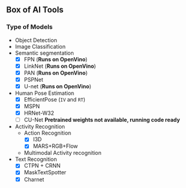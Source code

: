 ## Box of AI Tools

### Type of Models
- Object Detection
- Image Classification
- Semantic segmentation
  - [x] FPN (**Runs on OpenVino**)
  - [x] LinkNet (**Runs on OpenVino**)
  - [x] PAN (**Runs on OpenVino**)
  - [x] PSPNet
  - [x] U-net (**Runs on OpenVino**)
- Human Pose Estimation
  - [x] EfficientPose (`IV` and `RT`)
  - [x] MSPN
  - [x] HRNet-W32
  - [ ] CU-Net **Pretrained weights not available, running code ready**
- Activity Recognition
  - Action Recognition
    - [x] I3D
    - [x] MARS+RGB+Flow
  - Multimodal Activity recognition
- Text Recognition
  - [x] CTPN + CRNN
  - [x] MaskTextSpotter
  - [x] Charnet
